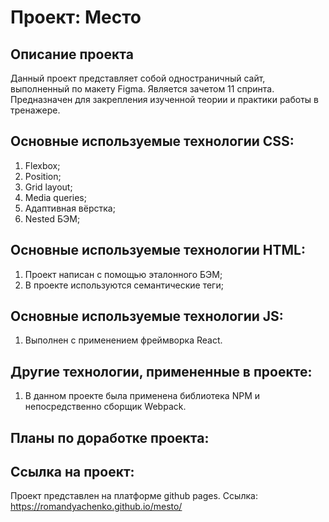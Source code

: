 # Проект: Место

## Описание проекта
Данный проект представляет собой одностраничный сайт, выполненный по макету Figma. Является зачетом 11 спринта. Предназначен для закрепления изученной теории и практики работы в тренажере.

## Основные используемые технологии CSS:
1. Flexbox;
2. Position;
3. Grid layout;
4. Media queries;
5. Адаптивная вёрстка;
6. Nested БЭМ;

## Основные используемые технологии HTML:
1. Проект написан с помощью эталонного БЭМ;
2. В проекте используются семантические теги;

## Основные используемые технологии JS:
1. Выполнен с применением фреймворка React.

## Другие технологии, примененные в проекте:
1. В данном проекте была применена библиотека NPM и непосредственно сборщик Webpack.


## Планы по доработке проекта:


## Ссылка на проект:
Проект представлен на платформе github pages. Ссылка: https://romandyachenko.github.io/mesto/
